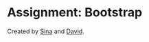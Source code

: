 # Assignment: Bootstrap
Created by [Sina](https://github.com/cina7/) and [David](https://github.com/TUBerlinDavid/).
